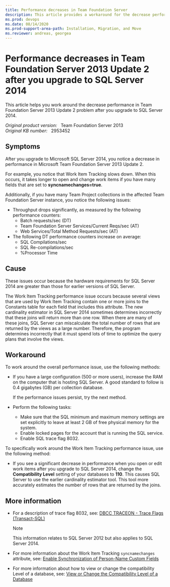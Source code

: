 ```yaml
---
title: Performance decreases in Team Foundation Server
description: This article provides a workaround for the decrease performance in Team Foundation Server 2013 Update 2 problem after you upgrade to SQL Server 2014. This issue affects Work Item Tracking and also affects throughput and other processes if you have a large number of project collections. 
ms.prod: devops
ms.date: 08/14/2020
ms.prod-support-area-path: Installation, Migration, and Move
ms.reviewer: andreas, georgea
---
```

# Performance decreases in Team Foundation Server 2013 Update 2 after you upgrade to SQL Server 2014

This article helps you work around the decrease performance in Team Foundation Server 2013 Update 2 problem after you upgrade to SQL Server 2014.

_Original product version:_ &nbsp; Team Foundation Server 2013  
_Original KB number:_ &nbsp; 2953452

## Symptoms

After you upgrade to Microsoft SQL Server 2014, you notice a decrease in performance in Microsoft Team Foundation Server 2013 Update 2.

For example, you notice that Work Item Tracking slows down. When this occurs, it takes longer to open and change work items if you have many fields that are set to **syncnamechanges=true**.

Additionally, if you have many Team Project collections in the affected Team Foundation Server instance, you notice the following issues:

- Throughput drops significantly, as measured by the following performance counters:
  - Batch requests/sec (DT)
  - Team Foundation Server Services/Current Reqs/sec (AT)
  - Web Services/Total Method Requests/sec (AT)
- The following DT performance counters increase on average:
  - SQL Compilations/sec
  - SQL Re-compilations/sec
  - %Processor Time

## Cause

These issues occur because the hardware requirements for SQL Server 2014 are greater than those for earlier versions of SQL Server.

The Work Item Tracking performance issue occurs because several views that are used by Work Item Tracking contain one or more joins to the Constants table for each field that includes this attribute. The new cardinality estimator in SQL Server 2014 sometimes determines incorrectly that these joins will return more than one row. When there are many of these joins, SQL Server can miscalculate the total number of rows that are returned by the views as a large number. Therefore, the program determines incorrectly that it must spend lots of time to optimize the query plans that involve the views.

## Workaround

To work around the overall performance issue, use the following methods:

- If you have a large configuration (500 or more users), increase the RAM on the computer that is hosting SQL Server. A good standard to follow is 0.4 gigabytes (GB) per collection database.

    If the performance issues persist, try the next method.

- Perform the following tasks:
  - Make sure that the SQL minimum and maximum memory settings are set explicitly to leave at least 2 GB of free physical memory for the system.
  - Enable locked pages for the account that is running the SQL service.
  - Enable SQL trace flag 8032.
  
To specifically work around the Work Item Tracking performance issue, use the following method:

- If you see a significant decrease in performance when you open or edit work items after you upgrade to SQL Server 2014, change the **Compatibility Level** setting of your databases to **110**. This causes SQL Server to use the earlier cardinality estimator tool. This tool more accurately estimates the number of rows that are returned by the joins.

## More information

- For a description of trace flag 8032, see: [DBCC TRACEON - Trace Flags (Transact-SQL)](https://technet.microsoft.com/library/ms188396.aspx)

    > [!NOTE]
    > This information relates to SQL Server 2012 but also applies to SQL Server 2014.

- For more information about the Work Item Tracking `syncnamechanges` attribute, see:
[Enable Synchronization of Person-Name Custom Fields](/previous-versions/visualstudio/visual-studio-2010/dd286562(v=vs.100))

- For more information about how to view or change the compatibility Level of a database, see:
[View or Change the Compatibility Level of a Database](/sql/relational-databases/databases/view-or-change-the-compatibility-level-of-a-database)

